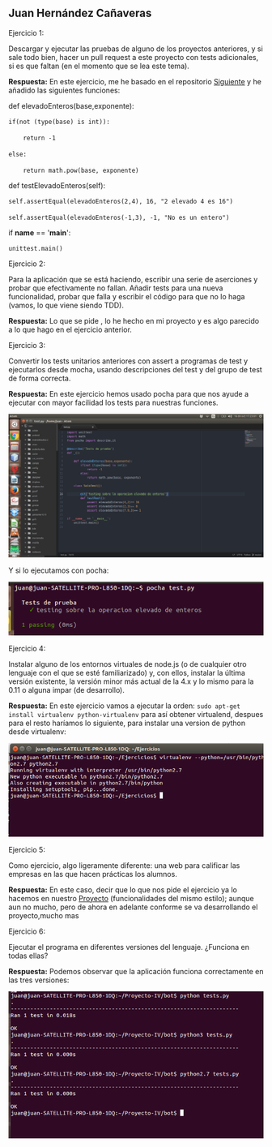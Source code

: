 ## Juan Hernández Cañaveras 

Ejercicio 1:

Descargar y ejecutar las pruebas de alguno de los proyectos anteriores, y si sale todo bien, hacer un pull request a este proyecto con tests adicionales, si es que faltan (en el momento que se lea este tema).

**Respuesta:** En este ejercicio, me he basado en el repositorio [Siguiente](https://github.com/JJ/tdd-gdg/) y he añadido las siguientes funciones:



def elevadoEnteros(base,exponente):

	if(not (type(base) is int)):

		return -1

	else:

		return math.pow(base, exponente)

 def testElevadoEnteros(self):

	self.assertEqual(elevadoEnteros(2,4), 16, "2 elevado 4 es 16")

	self.assertEqual(elevadoEnteros(-1,3), -1, "No es un entero")

if __name__ == '__main__':

    unittest.main()

Ejercicio 2:

Para la aplicación que se está haciendo, escribir una serie de aserciones y probar que efectivamente no fallan. Añadir tests para una nueva funcionalidad, probar que falla y escribir el código para que no lo haga (vamos, lo que viene siendo TDD).

**Respuesta:** Lo que se pide , lo he hecho en mi proyecto y es algo parecido a lo que hago en el ejercicio anterior.

Ejercicio 3:

Convertir los tests unitarios anteriores con assert a programas de test y ejecutarlos desde mocha, usando descripciones del test y del grupo de test de forma correcta.

**Respuesta:** En este ejercicio hemos usado pocha para que nos ayude a ejecutar con mayor facilidad los tests para nuestras funciones.

![pro](https://github.com/MagicJHC10/Ejercicios/blob/master/IV_Fotos/pro.png)
 
Y si lo ejecutamos con pocha:

![3IV](https://github.com/MagicJHC10/Ejercicios/blob/master/IV_Fotos/3IV.png)

Ejercicio 4: 

Instalar alguno de los entornos virtuales de node.js (o de cualquier otro lenguaje con el que se esté familiarizado) y, con ellos, instalar la última versión existente, la versión minor más actual de la 4.x y lo mismo para la 0.11 o alguna impar (de desarrollo).

**Respuesta:** En este ejercicio vamos a ejecutar la orden: `sudo apt-get install virtualenv python-virtualenv` para así obtener virtualend, despues para el resto haríamos lo siguiente, para instalar una version de python desde virtualenv:

![4-1](https://github.com/MagicJHC10/Ejercicios/blob/master/IV_Fotos/4-1.png)

Ejercicio 5: 

Como ejercicio, algo ligeramente diferente: una web para calificar las empresas en las que hacen prácticas los alumnos.

**Respuesta:** En este caso, decir que lo que nos pide el ejercicio ya lo hacemos en nuestro [Proyecto](https://github.com/MagicJHC10/Proyecto-IV)  (funcionalidades del mismo estilo); aunque aun no mucho, pero de ahora en adelante conforme se va desarrollando el proyecto,mucho mas

Ejercicio 6:

Ejecutar el programa en diferentes versiones del lenguaje. ¿Funciona en todas ellas?

**Respuesta:** Podemos observar que la aplicación funciona correctamente en las tres versiones:

![ej6](https://github.com/MagicJHC10/Ejercicios/blob/master/IV_Fotos/ej6.png)



